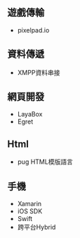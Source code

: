## **遊戲傳輸**
* pixelpad.io

## **資料傳遞**
* XMPP資料串接

## **網頁開發**
* LayaBox
* Egret

## **Html**
* pug HTML模版語言

## **手機**
* Xamarin
* iOS SDK
* Swift
* 跨平台Hybrid